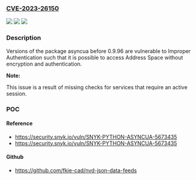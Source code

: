 ### [CVE-2023-26150](https://cve.mitre.org/cgi-bin/cvename.cgi?name=CVE-2023-26150)
![](https://img.shields.io/static/v1?label=Product&message=asyncua&color=blue)
![](https://img.shields.io/static/v1?label=Version&message=0%3C%200.9.96%20&color=brighgreen)
![](https://img.shields.io/static/v1?label=Vulnerability&message=Improper%20Authentication&color=brighgreen)

### Description

Versions of the package asyncua before 0.9.96 are vulnerable to Improper Authentication such that it is possible to access Address Space without encryption and authentication.**Note:**This issue is a result of missing checks for services that require an active session.

### POC

#### Reference
- https://security.snyk.io/vuln/SNYK-PYTHON-ASYNCUA-5673435
- https://security.snyk.io/vuln/SNYK-PYTHON-ASYNCUA-5673435

#### Github
- https://github.com/fkie-cad/nvd-json-data-feeds

